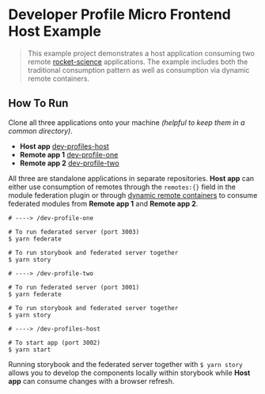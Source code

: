 # Developer Profile Micro Frontend Host Example

> This example project demonstrates a host application consuming two remote [rocket-science](https://github.com/SketchLagoon/rocket-science) applications. The example includes both the traditional consumption pattern as well as consumption via dynamic remote containers.

## How To Run

Clone all three applications onto your machine _(helpful to keep them in a common directory)_.

- **Host app** [dev-profiles-host](https://github.com/ahoward2/dev-profiles-host)
- **Remote app 1** [dev-profile-one](https://github.com/ahoward2/dev-profile-one)
- **Remote app 2** [dev-profile-two](https://github.com/ahoward2/dev-profile-two)

All three are standalone applications in separate repositories. **Host app** can either use consumption of remotes through the `remotes:{}` field in the module federation plugin or through [dynamic remote containers](https://webpack.js.org/concepts/module-federation/#dynamic-remote-containers) to consume federated modules from **Remote app 1** and **Remote app 2**.

```
# ----> /dev-profile-one

# To run federated server (port 3003)
$ yarn federate

# To run storybook and federated server together
$ yarn story
```

```
# ----> /dev-profile-two

# To run federated server (port 3001)
$ yarn federate

# To run storybook and federated server together
$ yarn story
```

```
# ----> /dev-profiles-host

# To start app (port 3002)
$ yarn start
```

Running storybook and the federated server together with `$ yarn story` allows you to develop the components locally within storybook while **Host app** can consume changes with a browser refresh.
